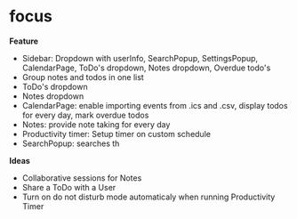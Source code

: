 # focus

**Feature**

- Sidebar: Dropdown with userInfo, SearchPopup, SettingsPopup, CalendarPage, ToDo's dropdown, Notes dropdown, Overdue todo's
- Group notes and todos in one list
- ToDo's dropdown
- Notes dropdown
- CalendarPage: enable importing events from .ics and .csv, display todos for every day, mark overdue todos
- Notes: provide note taking for every day
- Productivity timer: Setup timer on custom schedule
- SearchPopup: searches th

**Ideas**

- Collaborative sessions for Notes
- Share a ToDo with a User
- Turn on do not disturb mode automaticaly when running Productivity Timer



